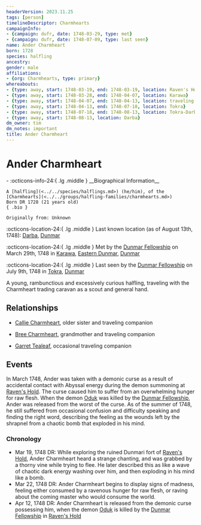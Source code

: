```yaml
---
headerVersion: 2023.11.25
tags: [person]
timelineDescriptor: Charmhearts
campaignInfo:
- {campaign: dufr, date: 1748-03-29, type: met}
- {campaign: dufr, date: 1748-07-09, type: last seen}
name: Ander Charmheart
born: 1728
species: halfling
ancestry:
gender: male
affiliations:
- {org: Charmhearts, type: primary}
whereabouts:
- {type: away, start: 1748-03-19, end: 1748-03-19, location: Raven's Hold}
- {type: away, start: 1748-03-28, end: 1748-04-07, location: Karawa}
- {type: away, start: 1748-04-07, end: 1748-04-13, location: traveling to Tokra}
- {type: away, start: 1748-04-13, end: 1748-07-18, location: Tokra}
- {type: away, start: 1748-07-18, end: 1748-08-13, location: Tokra-Darba Road}
- {type: away, start: 1748-08-13, location: Darba}
dm_owner: tim
dm_notes: important
title: Ander Charmheart
---
```

# Ander Charmheart
<div class="grid cards ext-narrow-margin ext-one-column" markdown>
- :octicons-info-24:{ .lg .middle } __Biographical Information__

    A [halfling](<../../species/halflings.md>) (he/him), of the [Charmhearts](<../../groups/halfling-families/charmhearts.md>)  
    Born DR 1728 (21 years old)  
    { .bio }

    Originally from: Unknown
</div>

:octicons-location-24:{ .lg .middle } Last known location (as of August 13th, 1748): [Darba](<../../gazetteer/greater-dunmar/realms/dunmar/coastal-dunmar/darba/darba.md>), [Dunmar](<../../gazetteer/greater-dunmar/realms/dunmar/dunmar.md>)



:octicons-location-24:{ .lg .middle } Met by the [Dunmar Fellowship](<../pcs/dunmar-fellowship/dunmar-fellowship.md>) on March 29th, 1748 in [Karawa](<../../gazetteer/greater-dunmar/realms/dunmar/eastern-dunmar/karawa.md>), [Eastern Dunmar](<../../gazetteer/greater-dunmar/realms/dunmar/eastern-dunmar/eastern-dunmar.md>), [Dunmar](<../../gazetteer/greater-dunmar/realms/dunmar/dunmar.md>)  



:octicons-location-24:{ .lg .middle } Last seen by the [Dunmar Fellowship](<../pcs/dunmar-fellowship/dunmar-fellowship.md>) on July 9th, 1748 in [Tokra](<../../gazetteer/greater-dunmar/realms/dunmar/central-dunmar/tokra/tokra.md>), [Dunmar](<../../gazetteer/greater-dunmar/realms/dunmar/dunmar.md>)  


A young, rambunctious and excessively curious halfling, traveling with the Charmheart trading caravan as a scout and general hand. 

## Relationships
- [Callie Charmheart](<./callie-charmheart.md>), older sister and traveling companion
- [Bree Charmheart](<./bree-charmheart.md>), grandmother and traveling companion

- [Garret Tealeaf](<./garret-tealeaf.md>), occasional traveling companion 



## Events
In March 1748, Ander was taken with a demonic curse as a result of accidental contact with Abyssal energy during the demon summoning at [Raven's Hold](<../../gazetteer/greater-dunmar/dunmari-basin/raven-s-hold.md>). The curse caused him to suffer from an overwhelming hunger for raw flesh. When the demon [Oduk](<../other-nonhumans/oduk.md>) was killed by the [Dunmar Fellowship](<../pcs/dunmar-fellowship/dunmar-fellowship.md>), Ander was released from the worst of the curse. As of the summer of 1748, he still suffered from occasional confusion and difficulty speaking and finding the right word, describing the feeling as the wounds left by the shrapnel from a chaotic bomb that exploded in his mind. 

### Chronology
- Mar 19, 1748 DR: While exploring the ruined Dunmari fort of [Raven's Hold](<../../gazetteer/greater-dunmar/dunmari-basin/raven-s-hold.md>), Ander Charmheart heard a strange chanting, and was grabbed by a thorny vine while trying to flee. He later described this as like a wave of chaotic dark energy washing over him, and then exploding in his mind like a bomb. 
- Mar 22, 1748 DR: Ander Charmheart begins to display signs of madness, feeling either consumed by a ravenous hunger for raw flesh, or raving about the coming master who would consume the world. 
- Apr 12, 1748 DR: Ander Charmheart is released from the demonic curse possessing him, when the demon [Oduk](<../other-nonhumans/oduk.md>) is killed by the [Dunmar Fellowship](<../pcs/dunmar-fellowship/dunmar-fellowship.md>) in [Raven's Hold](<../../gazetteer/greater-dunmar/dunmari-basin/raven-s-hold.md>)
